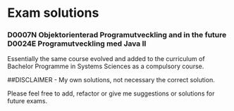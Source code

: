 # Exam solutions 
### D0007N Objektorienterad Programutveckling and in the future D0024E Programutveckling med Java II
Essentially the same course evolved and added to the curriculum of Bachelor Programme in Systems Sciences as a compulsory course.

##DISCLAIMER - My own solutions, not necessary the correct solution. 

Please feel free to add, refactor or give me suggestions or solutions for future exams.
